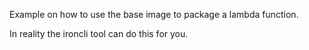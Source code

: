Example on how to use the base image to package a lambda function.

In reality the ironcli tool can do this for you.
